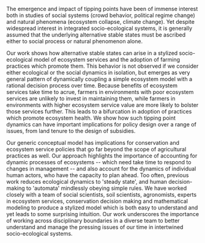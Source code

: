 

The emergence and impact of tipping points have been of immense interest both in studies of social systems (crowd behavior, political regime change) and natural phenomena (ecosystem collapse, climate change). Yet despite widespread interest in integrated socio-ecological systems, it is generally assumed that the underlying alternative stable states must be ascribed either to social process or natural phenomenon alone.  

Our work shows how alternative stable states can arise in a stylized socio-ecological model of ecosystem services and the adoption of farming practices which promote them.  This behavior is not observed if we consider either ecological
or the social dynamics in isolation, but emerges as very general pattern of dynamically coupling a simple ecosystem model with a rational decision process over time. Because benefits of ecosystem services take time to acrue, farmers in environments with poor ecosystem services are unlikely to invest in maintaining them, while farmers in environments with higher ecosystem service value are more likely to bolster those services further.  This leads to a bifurcation in adoption of practices which promote ecosystem health.  We show how such tipping point dynamics can have important implications for policy design over a range of issues, from land tenure to the design of subsidies.  

Our generic conceptual model has implications for conservation and ecosystem service policies that go far beyond the scope of agricultural practices as well.  Our approach highlights the importance of accounting for dynamic processes of ecosystems -- which need take time to respond to changes in management -- and also account for the dynamics of individual human actors, who have the capacity to plan ahead. Too often, previous work reduces ecological dynamics to 'steady state', and human decision-making to 'automata' mindlessly obeying simple rules.  We have worked closely with a team of social scientists, soil scientists, agronomists, experts in ecosystem services, conservation decision making  and mathematical modeling to produce a stylized model which is both easy to understand and yet leads to some surprising intuition.  Our work underscores the importance of working across disciplinary boundaries in a diverse team to better understand and manage the pressing issues of our time in intertwined socio-ecological systems.
